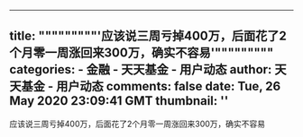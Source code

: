 
---
title: """""""""'应该说三周亏掉400万，后面花了2个月零一周涨回来300万，确实不容易'"""""""""
categories: 
    - 金融
    - 天天基金 - 用户动态
author: 天天基金 - 用户动态
comments: false
date: Tue, 26 May 2020 23:09:41 GMT
thumbnail: ''
---

<div>   
应该说三周亏掉400万，后面花了2个月零一周涨回来300万，确实不容易  
</div>
            